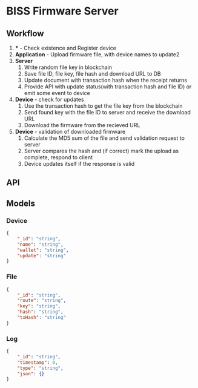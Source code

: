 # BISS Firmware Server

## Workflow
1. **\*** - Check existence and Register device
2. **Application** - Upload firmware file, with device names to update2
3. **Server**
   1. Write random file key in blockchain
   2. Save file ID, file key, file hash and download URL to DB
   3. Update document with transaction hash when the receipt returns
   4. Provide API with update status(with transaction hash and file ID) or emit some event to device
4. **Device** - check for updates
   1. Use the transaction hash to get the file key from the blockchain
   2. Send found key with the file ID to server and receive the download URL
   3. Download the firmware from the recieved URL
5. **Device** - validation of downloaded firmware
   1. Calculate the MD5 sum of the file and send validation request to server
   2. Server compares the hash and (if correct) mark the upload as complete, respond to client
   3. Device updates itself if the response is valid

## API

## Models

### Device
```json
{
    "_id": "string",
    "name": "string",
    "wallet": "string",
    "update": "string"
}
```

### File
```json
{
    "_id": "string",
    "route": "string",
    "key": "string",
    "hash": "string",
    "txHash": "string"
}
```

### Log
```json
{
    "_id": "string",
    "timestamp": 0,
    "type": "string",
    "json": {}
}
```
